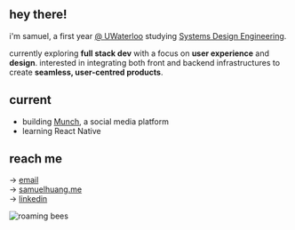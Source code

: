 ## hey there!

i'm samuel, a first year [@ UWaterloo](https://uwaterloo.ca/) studying [Systems Design Engineering](https://uwaterloo.ca/future-students/programs/systems-design-engineering).   

currently exploring **full stack dev** with a focus on **user experience** and **design**. interested in integrating both front and backend infrastructures to create **seamless, user-centred products**.

## current
- building [Munch](https://www.instagram.com/jointhemunch/), a social media platform
- learning React Native

## reach me
→ [email](mailto:samzehuang@gmail.com)<br>
→ [samuelhuang.me](https://samuelhuang.me/)<br>
→ [linkedin](https://www.linkedin.com/in/samuelzh/)<br>

<img alt="roaming bees" src="https://github.com/user-attachments/assets/2a574cc5-600e-42a0-b2b6-4f821f19ec48">
